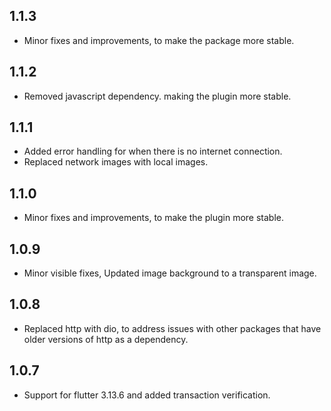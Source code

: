 ## 1.1.3

* Minor fixes and improvements, to make the package more stable.

## 1.1.2

* Removed javascript dependency. making the plugin more stable.

## 1.1.1

* Added error handling for when there is no internet connection.
* Replaced network images with local images.

## 1.1.0

* Minor fixes and improvements, to make the plugin more stable.

## 1.0.9

* Minor visible fixes, Updated image background to a transparent image.

## 1.0.8

* Replaced http with dio, to address issues with other packages that have older versions of http as a dependency.

## 1.0.7

* Support for flutter  3.13.6 and added transaction verification.




